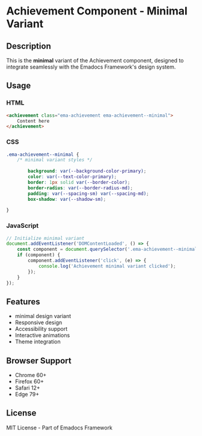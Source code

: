 # Achievement Component - Minimal Variant

## Description
This is the **minimal** variant of the Achievement component, designed to integrate seamlessly with the Emadocs Framework's design system.

## Usage

### HTML
```html
<achievement class="ema-achievement ema-achievement--minimal">
    Content here
</achievement>
```

### CSS
```css
.ema-achievement--minimal {
    /* minimal variant styles */
    
        background: var(--background-color-primary);
        color: var(--text-color-primary);
        border: 1px solid var(--border-color);
        border-radius: var(--border-radius-md);
        padding: var(--spacing-sm) var(--spacing-md);
        box-shadow: var(--shadow-sm);
    
}
```

### JavaScript
```javascript
// Initialize minimal variant
document.addEventListener('DOMContentLoaded', () => {
    const component = document.querySelector('.ema-achievement--minimal');
    if (component) {
        component.addEventListener('click', (e) => {
            console.log('Achievement minimal variant clicked');
        });
    }
});
```

## Features
- minimal design variant
- Responsive design
- Accessibility support
- Interactive animations
- Theme integration

## Browser Support
- Chrome 60+
- Firefox 60+
- Safari 12+
- Edge 79+

## License
MIT License - Part of Emadocs Framework
